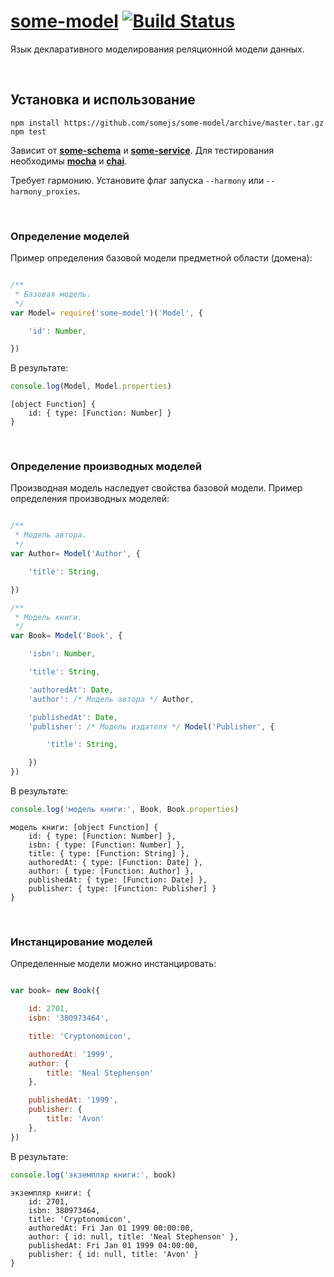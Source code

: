 # [some-model](http://somejs.org/model) [![Build Status](https://secure.travis-ci.org/somejs/some-model.png)](http://travis-ci.org/somejs/some-model)

Язык декларативного моделирования реляционной модели данных.

 
## Установка и использование
```
npm install https://github.com/somejs/some-model/archive/master.tar.gz
npm test
```
Зависит от **[some-schema](https://github.com/somejs/some-schema)** и **[some-service](https://github.com/somejs/some-service)**. Для тестирования необходимы **[mocha]()** и **[chai]()**.

Требует гармонию. Установите флаг запуска ```--harmony``` или ```--harmony_proxies```.

 
### Определение моделей

Пример определения базовой модели предметной области (домена):
```js

/**
 * Базовая модель.
 */
var Model= require('some-model')('Model', {

    'id': Number,

})
```
В результате:
```js
console.log(Model, Model.properties)
```
```
[object Function] {
    id: { type: [Function: Number] }
}
```

 
### Определение производных моделей

Производная модель наследует свойства базовой модели. Пример определения производных моделей:
```js

/**
 * Модель автора.
 */
var Author= Model('Author', {

    'title': String,

})

/**
 * Модель книги.
 */
var Book= Model('Book', {

    'isbn': Number,

    'title': String,

    'authoredAt': Date,
    'author': /* Модель автора */ Author,

    'publishedAt': Date,
    'publisher': /* Модель издателя */ Model('Publisher', {

        'title': String,

    })
})
```
В результате:
```js
console.log('модель книги:', Book, Book.properties)
```
```
модель книги: [object Function] {
    id: { type: [Function: Number] },
    isbn: { type: [Function: Number] },
    title: { type: [Function: String] },
    authoredAt: { type: [Function: Date] },
    author: { type: [Function: Author] },
    publishedAt: { type: [Function: Date] },
    publisher: { type: [Function: Publisher] }
}
```

 
### Инстанцирование моделей

Определенные модели можно инстанцировать:
```js

var book= new Book({

    id: 2701,
    isbn: '380973464',

    title: 'Cryptonomicon',

    authoredAt: '1999',
    author: {
        title: 'Neal Stephenson'
    },

    publishedAt: '1999',
    publisher: {
        title: 'Avon'
    },
})
```
В результате:
```js
console.log('экземпляр книги:', book)
```
```
экземпляр книги: {
    id: 2701,
    isbn: 380973464,
    title: 'Cryptonomicon',
    authoredAt: Fri Jan 01 1999 00:00:00,
    author: { id: null, title: 'Neal Stephenson' },
    publishedAt: Fri Jan 01 1999 04:00:00,
    publisher: { id: null, title: 'Avon' }
}
```
